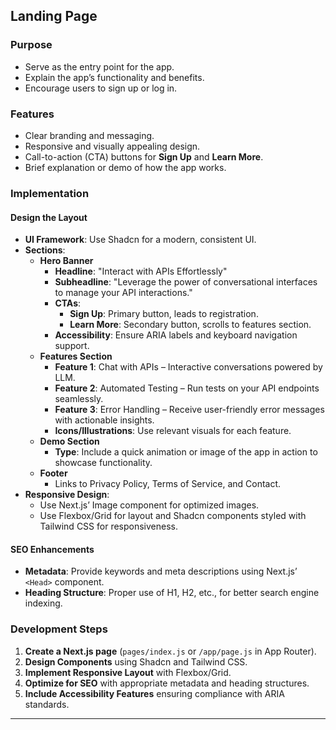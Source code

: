 ## Landing Page

### Purpose

- Serve as the entry point for the app.
- Explain the app’s functionality and benefits.
- Encourage users to sign up or log in.

### Features

- Clear branding and messaging.
- Responsive and visually appealing design.
- Call-to-action (CTA) buttons for **Sign Up** and **Learn More**.
- Brief explanation or demo of how the app works.

### Implementation

#### Design the Layout

- **UI Framework**: Use Shadcn for a modern, consistent UI.
- **Sections**:
  - **Hero Banner**
    - **Headline**: "Interact with APIs Effortlessly"
    - **Subheadline**: "Leverage the power of conversational interfaces to manage your API interactions."
    - **CTAs**: 
      - **Sign Up**: Primary button, leads to registration.
      - **Learn More**: Secondary button, scrolls to features section.
    - **Accessibility**: Ensure ARIA labels and keyboard navigation support.
  - **Features Section**
    - **Feature 1**: Chat with APIs – Interactive conversations powered by LLM.
    - **Feature 2**: Automated Testing – Run tests on your API endpoints seamlessly.
    - **Feature 3**: Error Handling – Receive user-friendly error messages with actionable insights.
    - **Icons/Illustrations**: Use relevant visuals for each feature.
  - **Demo Section**
    - **Type**: Include a quick animation or image of the app in action to showcase functionality.
  - **Footer**
    - Links to Privacy Policy, Terms of Service, and Contact.
- **Responsive Design**:
  - Use Next.js’ Image component for optimized images.
  - Use Flexbox/Grid for layout and Shadcn components styled with Tailwind CSS for responsiveness.

#### SEO Enhancements

- **Metadata**: Provide keywords and meta descriptions using Next.js’ `<Head>` component.
- **Heading Structure**: Proper use of H1, H2, etc., for better search engine indexing.

### Development Steps

1. **Create a Next.js page** (`pages/index.js` or `/app/page.js` in App Router).
2. **Design Components** using Shadcn and Tailwind CSS.
3. **Implement Responsive Layout** with Flexbox/Grid.
4. **Optimize for SEO** with appropriate metadata and heading structures.
5. **Include Accessibility Features** ensuring compliance with ARIA standards.

---
